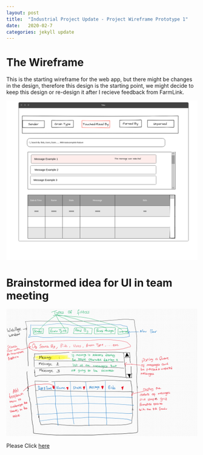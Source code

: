 ```yaml
---
layout: post
title:  "Industrial Project Update - Project Wireframe Prototype 1"
date:   2020-02-7
categories: jekyll update
---
```


# The Wireframe 
This is the starting wireframe for the web app, but there might be changes in the design, therefore this design is the starting point, we might decide to keep this design or re-design it after I recieve feedback from FarmLink.

![Image of Wireframe](/assets/images/prototype.png)

# Brainstormed idea for UI in team meeting
![Image of Brainstrom UI](/assets/images/brainstorm.png)

Please Click [here](/assets/images/brainstorm.png)

